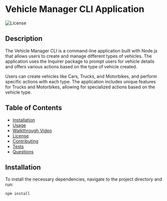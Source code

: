 # Vehicle Manager CLI Application

![License](https://img.shields.io/badge/license-MIT-blue.svg)

## Description

The Vehicle Manager CLI is a command-line application built with Node.js that allows users to create and manage different types of vehicles. The application uses the Inquirer package to prompt users for vehicle details and offers various actions based on the type of vehicle created.

Users can create vehicles like Cars, Trucks, and Motorbikes, and perform specific actions with each type. The application includes unique features for Trucks and Motorbikes, allowing for specialized actions based on the vehicle type.

## Table of Contents
- [Installation](#installation)
- [Usage](#usage)
- [Walkthrough Video](#walkthrough-video)
- [License](#license)
- [Contributing](#contributing)
- [Tests](#tests)
- [Questions](#questions)

## Installation

To install the necessary dependencies, navigate to the project directory and run:

```bash
npm install
